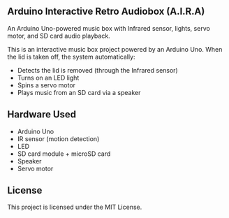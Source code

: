 ## Arduino Interactive Retro Audiobox (A.I.R.A)
An Arduino Uno-powered music box with Infrared sensor, lights, servo motor, and SD card audio playback.

This is an interactive music box project powered by an Arduino Uno.
When the lid is taken off, the system automatically:
- Detects the lid is removed (through the Infrared sensor)
- Turns on an LED light
- Spins a servo motor
- Plays music from an SD card via a speaker

## Hardware Used
- Arduino Uno
- IR sensor (motion detection)
- LED
- SD card module + microSD card
- Speaker
- Servo motor

## License
This project is licensed under the MIT License.
